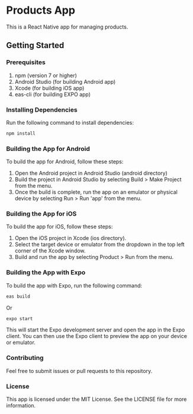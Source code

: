 # Products App
This is a React Native app for managing products.

## Getting Started
### Prerequisites
1. npm (version 7 or higher)
2. Android Studio (for building Android app)
3. Xcode (for building iOS app)
4. eas-cli (for building EXPO app)

### Installing Dependencies
Run the following command to install dependencies:

```bash
npm install
```

### Building the App for Android
To build the app for Android, follow these steps:

1. Open the Android project in Android Studio (android directory)
2. Build the project in Android Studio by selecting Build > Make Project from the menu.
3. Once the build is complete, run the app on an emulator or physical device by selecting Run > Run 'app' from the menu.

### Building the App for iOS
To build the app for iOS, follow these steps:

1. Open the iOS project in Xcode (ios directory).
2. Select the target device or emulator from the dropdown in the top left corner of the Xcode window.
3. Build and run the app by selecting Product > Run from the menu.


### Building the App with Expo
To build the app with Expo, run the following command:

```bash
eas build
```
Or
```bash
expo start
```
This will start the Expo development server and open the app in the Expo client. You can then use the Expo client to preview the app on your device or emulator.

### Contributing
Feel free to submit issues or pull requests to this repository.

### License
This app is licensed under the MIT License. See the LICENSE file for more information.
